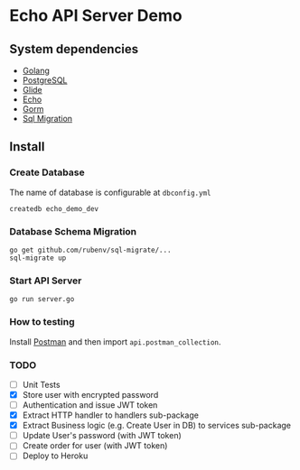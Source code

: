 
Echo API Server Demo
====================


System dependencies
------------

- [Golang](https://golang.org)
- [PostgreSQL](https://www.postgresql.org)
- [Glide](https://github.com/Masterminds/glide)
- [Echo](https://github.com/labstack/echo)
- [Gorm](https://github.com/jinzhu/gorm)
- [Sql Migration](https://github.com/rubenv/sql-migrate)



Install
------------

### Create Database
The name of database is configurable at `dbconfig.yml`
```shell
createdb echo_demo_dev
```

### Database Schema Migration
```shell
go get github.com/rubenv/sql-migrate/...
sql-migrate up
```

### Start API Server
```shell
go run server.go
```

### How to testing

Install [Postman](https://chrome.google.com/webstore/detail/postman/fhbjgbiflinjbdggehcddcbncdddomop?hl=en) and then import `api.postman_collection`.

### TODO
- [ ] Unit Tests
- [x] Store user with encrypted password
- [ ] Authentication and issue JWT token
- [x] Extract HTTP handler to handlers sub-package
- [x] Extract Business logic (e.g. Create User in DB) to services sub-package
- [ ] Update User's password (with JWT token)
- [ ] Create order for user (with JWT token)
- [ ] Deploy to Heroku
